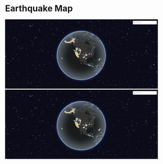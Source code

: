 # Earthquake Map

<img src='public/images/heatmap.png' alt='Mapa'/>
<img src='public/images/heatmap.png' alt='Mapa'/>